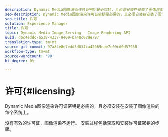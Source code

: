 ```yaml
---
description: Dynamic Media图像渲染许可证密钥是必需的，且必须安装在安装了图像渲染的每个系统上。
seo-description: Dynamic Media图像渲染许可证密钥是必需的，且必须安装在安装了图像渲染的每个系统上。
seo-title: 许可
solution: Experience Manager
title: 许可
topic: Dynamic Media Image Serving - Image Rendering API
uuid: dbc4eddc-a518-4337-9e09-ba40c02de797
translation-type: tm+mt
source-git-commit: 97a84e8e7edd3d834ca42069eae7c09c00d57938
workflow-type: tm+mt
source-wordcount: '90'
ht-degree: 0%

---
```



# 许可{#licensing}

Dynamic Media图像渲染许可证密钥是必需的，且必须安装在安装了图像渲染的每个系统上。

没有有效的许可证，图像渲染不运行。 安装过程包括获取和安装许可证密钥的步骤。
